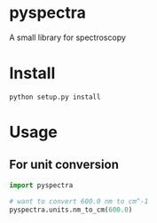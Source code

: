 # pyspectra

A small library for spectroscopy

# Install

```
python setup.py install
```

# Usage

## For unit conversion
```python
import pyspectra

# want to convert 600.0 nm to cm^-1
pyspectra.units.nm_to_cm(600.0)
```